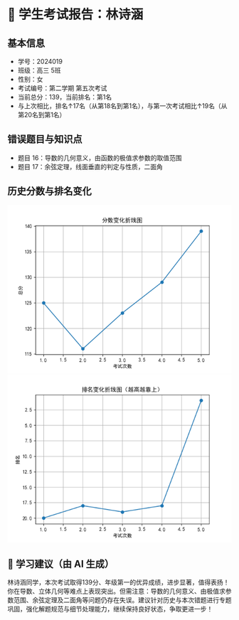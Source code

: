 # 📄 学生考试报告：林诗涵
## 基本信息
- 学号：2024019
- 班级：高三 5班
- 性别：女
- 考试编号：第二学期 第五次考试
- 当前总分：139，当前排名：第1名
- 与上次相比，排名↑17名（从第18名到第1名），与第一次考试相比↑19名（从第20名到第1名）

## 错误题目与知识点
- 题目 16：导数的几何意义，由函数的极值求参数的取值范围
- 题目 17：余弦定理，线面垂直的判定与性质，二面角

## 历史分数与排名变化
![分数变化图](report_figures/score_trend.png)
![排名变化图](report_figures/rank_trend.png)

## 💬 学习建议（由 AI 生成）
林诗涵同学，本次考试取得139分、年级第一的优异成绩，进步显著，值得表扬！你在导数、立体几何等难点上表现突出。但需注意：导数的几何意义、由极值求参数范围、余弦定理及二面角等问题仍存在失误。建议针对历史与本次错题进行专题巩固，强化解题规范与细节处理能力，继续保持良好状态，争取更进一步！
